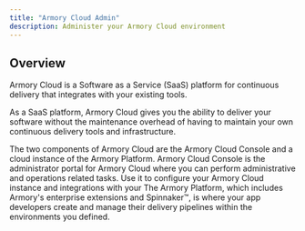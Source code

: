 ```yaml
---
title: "Armory Cloud Admin"
description: Administer your Armory Cloud environment
---
```


## Overview

Armory Cloud is a Software as a Service (SaaS) platform for continuous delivery that integrates with your existing tools.

As a SaaS platform, Armory Cloud gives you the ability to deliver your software without the maintenance overhead of having to maintain your own continuous delivery tools and infrastructure.

The two components of Armory Cloud are the Armory Cloud Console and a cloud instance of the Armory Platform. Armory Cloud Console is the administrator portal for Armory Cloud where you can perform administrative and operations related tasks. Use it to configure your Armory Cloud instance and integrations with your  The Armory Platform, which includes Armory's enterprise extensions and Spinnaker™, is where your app developers create and manage their delivery pipelines within the environments you defined.